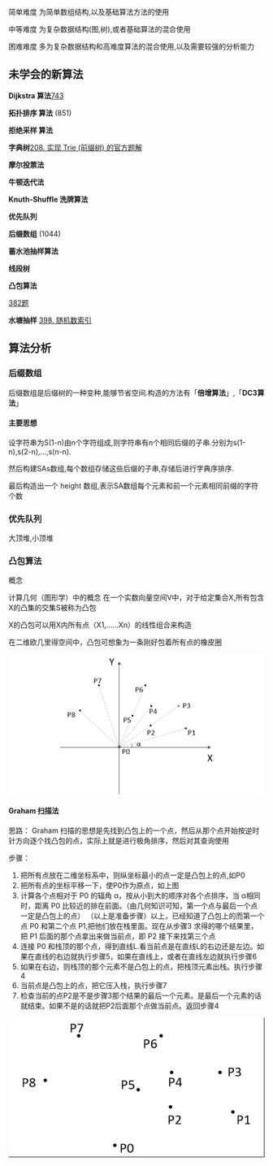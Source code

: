简单难度 为简单数组结构,以及基础算法方法的使用

中等难度 为复杂数据结构(图,树),或者基础算法的混合使用

困难难度 多为复杂数据结构和高难度算法的混合使用,以及需要较强的分析能力

## 未学会的新算法

**Dijkstra 算法**[743](./algorithm/743-network-delay-time.js)

**拓扑排序 算法** (851)

**拒绝采样 算法**

**字典树**[208. 实现 Trie (前缀树) 的官方题解](https://leetcode-cn.com/problems/implement-trie-prefix-tree/solution/shi-xian-trie-qian-zhui-shu-by-leetcode-ti500/)

**摩尔投票法**

**牛顿迭代法**

**Knuth-Shuffle 洗牌算法**

**优先队列**

**后缀数组** (1044)

**蓄水池抽样算法**

**线段树**

**凸包算法**

[382题](.\algorithm\382-linked-list-random-node.js)

**水塘抽样**
[398. 随机数索引](https://leetcode-cn.com/problems/random-pick-index/)

## 算法分析

### 后缀数组

后缀数组是后缀树的一种变种,能够节省空间.构造的方法有「**倍增算法**」,「**DC3算法**」

#### 主要思想

设字符串为S(1-n)由n个字符组成,则字符串有n个相同后缀的子串.分别为s(1-n),s(2-n),...,s(n-n).

然后构建SAs数组,每个数组存储这些后缀的子串,存储后进行字典序排序.

最后构造出一个 height 数组,表示SA数组每个元素和前一个元素相同前缀的字符个数

### 优先队列

大顶堆,小顶堆

### 凸包算法
概念

计算几何（图形学）中的概念
在一个实数向量空间V中，对于给定集合X,所有包含X的凸集的交集S被称为凸包

X的凸包可以用X内所有点（X1,......Xn）的线性组合来构造

在二维欧几里得空间中，凸包可想象为一条刚好包着所有点的橡皮圈

![凸包算法示意图](./images/convex-hull.jpg)

#### Graham 扫描法

思路： Graham 扫描的思想是先找到凸包上的一个点，然后从那个点开始按逆时针方向逐个找凸包的点，实际上就是进行极角排序，然后对其查询使用

步骤：

1. 把所有点放在二维坐标系中，则纵坐标最小的点一定是凸包上的点,如P0
2. 把所有点的坐标平移一下，使P0作为原点，如上图
3. 计算各个点相对于 P0 的辐角 α，按从小到大的顺序对各个点排序，当 α相同时，距离 P0 比较近的排在前面。（由几何知识可知，第一个点与最后一个点一定是凸包上的点）
   （以上是准备步骤）以上，已经知道了凸包上的而第一个点 P0 和第二个点 P1,把他们放在栈里面。现在从步骤3 求得的哪个结果里，把 P1 后面的那个点拿出来做当前点，即 P2 接下来找第三个点
4. 连接 P0 和栈顶的那个点，得到直线L.看当前点是在直线L的右边还是左边。如果在直线的右边就执行步骤5，如果在直线上，或者在直线左边就执行步骤6
5. 如果在右边，则栈顶的那个元素不是凸包上的点，把栈顶元素出栈。执行步骤4
6. 当前点是凸包上的点，把它压入栈，执行步骤7
7. 检查当前的点P2是不是步骤3那个结果的最后一个元素。是最后一个元素的话就结束。如果不是的话就把P2后面那个点做当前点。返回步骤4

![凸包算法示意图](./images/convex-hull.gif)
